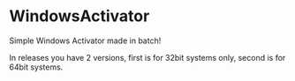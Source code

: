 # WindowsActivator
Simple Windows Activator made in batch!

In releases you have 2 versions, first is for 32bit systems only, second is for 64bit systems.
